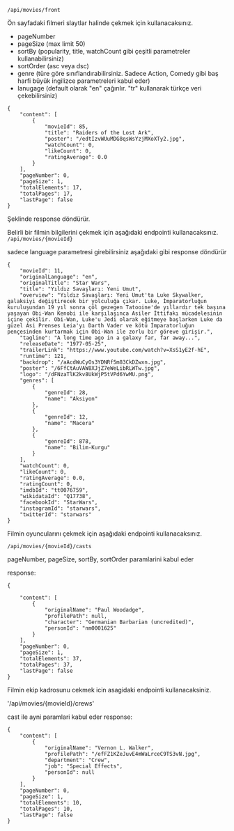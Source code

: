 `/api/movies/front`

Ön sayfadaki filmeri slaytlar halinde çekmek için kullanacaksınız. 
- pageNumber 
- pageSize (max limit 50)
- sortBy (popularity, title, watchCount gibi çeşitli parametreler kullanabilirsiniz)
- sortOrder (asc veya dsc)
- genre (türe göre sınıflandırabilirsiniz. Sadece Action, Comedy gibi baş harfi büyük ingilizce parametreleri kabul eder)
- lanugage (default olarak "en" çağırılır. "tr" kullanarak türkçe veri çekebilirsiniz)

```
{
    "content": [
        {
            "movieId": 85,
            "title": "Raiders of the Lost Ark",
            "poster": "/edtIzvWUuMDG8qsWsYzjMXoXTy2.jpg",
            "watchCount": 0,
            "likeCount": 0,
            "ratingAverage": 0.0
        }
    ],
    "pageNumber": 0,
    "pageSize": 1,
    "totalElements": 17,
    "totalPages": 17,
    "lastPage": false
}
```

Şeklinde response döndürür.

Belirli bir filmin bilgilerini çekmek için aşağıdaki endpointi kullanacaksınız.
`/api/movies/{movieId}`

sadece language parametresi girebilirsiniz
aşağıdaki gibi response döndürür

```
{
    "movieId": 11,
    "originalLanguage": "en",
    "originalTitle": "Star Wars",
    "title": "Yıldız Savaşları: Yeni Umut",
    "overview": "Yıldız Savaşları: Yeni Umut'ta Luke Skywalker, galaksiyi değiştirecek bir yolculuğa çıkar. Luke, İmparatorluğun kuruluşundan 19 yıl sonra çöl gezegen Tatooine'de yıllardır tek başına yaşayan Obi-Wan Kenobi ile karşılaşınca Asiler İttifakı mücadelesinin içine çekilir. Obi-Wan, Luke'u Jedi olarak eğitmeye başlarken Luke da güzel Asi Prenses Leia'yı Darth Vader ve kötü İmparatorluğun pençesinden kurtarmak için Obi-Wan ile zorlu bir göreve girişir.",
    "tagline": "A long time ago in a galaxy far, far away...",
    "releaseDate": "1977-05-25",
    "trailerLink": "https://www.youtube.com/watch?v=XsS1yE2f-hE",
    "runtime": 121,
    "backdrop": "/aAcdWuCyOs3YDNRf5m83CkDZwxn.jpg",
    "poster": "/6FfCtAuVAW8XJjZ7eWeLibRLWTw.jpg",
    "logo": "/dFNzaTlK2kv8UkWjP5tVPd6YwMU.png",
    "genres": [
        {
            "genreId": 28,
            "name": "Aksiyon"
        },
        {
            "genreId": 12,
            "name": "Macera"
        },
        {
            "genreId": 878,
            "name": "Bilim-Kurgu"
        }
    ],
    "watchCount": 0,
    "likeCount": 0,
    "ratingAverage": 0.0,
    "ratingCount": 0,
    "imdbId": "tt0076759",
    "wikidataId": "Q17738",
    "facebookId": "StarWars",
    "instagramId": "starwars",
    "twitterId": "starwars"
}
```

Filmin oyuncularını çekmek için aşağıdaki endpointi kullanacaksınız.

`/api/movies/{movieId}/casts`

pageNumber, pageSize, sortBy, sortOrder paramlarini kabul eder

response:

```
{

    "content": [
        {
            "originalName": "Paul Woodadge",
            "profilePath": null,
            "character": "Germanian Barbarian (uncredited)",
            "personId": "nm0001625"
        }
    ],
    "pageNumber": 0,
    "pageSize": 1,
    "totalElements": 37,
    "totalPages": 37,
    "lastPage": false
}
```

Filmin ekip kadrosunu cekmek icin asagidaki endpointi kullanacaksiniz. 

'/api/movies/{movieId}/crews'

cast ile ayni paramlari kabul eder
response:

```
{
    "content": [
        {
            "originalName": "Vernon L. Walker",
            "profilePath": "/efFZ1KZeJuvE4mWaLrceC9TS3vN.jpg",
            "department": "Crew",
            "job": "Special Effects",
            "personId": null
        }
    ],
    "pageNumber": 0,
    "pageSize": 1,
    "totalElements": 10,
    "totalPages": 10,
    "lastPage": false
}

```
